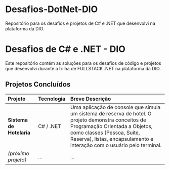 # Desafios-DotNet-DIO
Repositório para os desafios e projetos de C# e .NET que desenvolvi na plataforma da DIO.
# Desafios de C# e .NET - DIO

Este repositório contém as soluções para os desafios de código e projetos que desenvolvi durante a trilha de FULLSTACK .NET na plataforma da DIO.

## Projetos Concluídos

| Projeto | Tecnologia | Breve Descrição |
| :--- | :--- | :--- |
| **Sistema de Hotelaria** | C# / .NET | Uma aplicação de console que simula um sistema de reserva de hotel. O projeto demonstra conceitos de Programação Orientada a Objetos, como classes (Pessoa, Suite, Reserva), listas, encapsulamento e interação com o usuário pelo terminal. |
| *(próximo projeto)* | ... | ... |